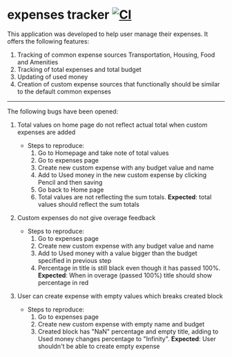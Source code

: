 # expenses tracker [![CI](https://github.com/InnoWave-Tech/expenses-tracker-react/actions/workflows/deploy.yml/badge.svg)](https://github.com/InnoWave-Tech/expenses-tracker-react/actions/workflows/deploy.yml)

This application was developed to help user manage their expenses. It offers the following features:

1. Tracking of common expense sources Transportation, Housing, Food and Amenities
2. Tracking of total expenses and total budget
3. Updating of used money
4. Creation of custom expense sources that functionally should be similar to the default common expenses

<hr>

The following bugs have been opened:

1. Total values on home page do not reflect actual total when custom expenses are added

   - Steps to reproduce:
     1. Go to Homepage and take note of total values
     2. Go to expenses page
     3. Create new custom expense with any budget value and name
     4. Add to Used money in the new custom expense by clicking Pencil and then saving
     5. Go back to Home page
     6. Total values are not reflecting the sum totals. **Expected**: total values should reflect the sum totals

2. Custom expenses do not give overage feedback

   - Steps to reproduce:
     1. Go to expenses page
     2. Create new custom expense with any budget value and name
     3. Add to Used money with a value bigger than the budget specified in previous step
     4. Percentage in title is still black even though it has passed 100%. **Expected**: When in overage (passed 100%) title should show percentage in red

3. User can create expense with empty values which breaks created block
   - Steps to reproduce:
     1. Go to expenses page
     2. Create new custom expense with empty name and budget
     3. Created block has "NaN" percentage and empty title, adding to Used money changes percentage to "Infinity". **Expected**: User shouldn't be able to create empty expense
